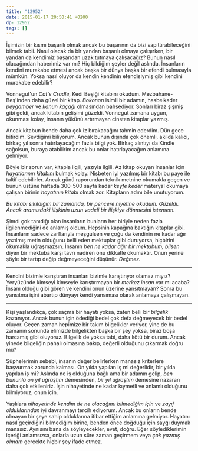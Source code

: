 ```yaml
---
title: "12952"
date: 2015-01-17 20:50:41 +0200
dp: 12952
tags: []
---
```


İşimizin bir kısmı başarılı olmak ancak bu başarının da bizi
sapıttırabileceğini bilmek tabii. Nasıl olacak da bir yandan başarılı
olmaya çalışırken, bir yandan da kendimiz başarıdan uzak tutmaya
çalışacağız? Bunun nasıl olacağından haberimiz var mı? Hiç bildiğim
şeyler değil aslında. İnsanların kendini murakabe etmesi ancak başka
bir dünya başka bir efendi bulmasıyla mümkün. Yoksa nasıl oluyor da
kendin kendinin efendisiymiş gibi kendini murakabe edebilir?

Vonnegut'un *Cat's Cradle*, Kedi Beşiği kitabını
okudum. Mezbahane-Beş'inden daha güzel bir kitap. *Bokonon* isimli bir
adamın, hasbelkader *peygamber* ve *kanun kaçağı* olmasından
bahsediyor. Sonları biraz şişmiş gibi geldi, ancak kitabın gelişimi
güzeldi. Vonnegut zamana uygun, okunması kolay, insanın yükünü
artırmayan cinsten kitaplar yazmış.

Ancak kitabun bende daha çok iz bırakacağını tahmin ederdim. Dün gece
bitirdim. Sevdiğimi biliyorum. Ancak bunun dışında çok önemli, akılda
kalıcı, birkaç yıl sonra hatırlayacağım fazla bilgi yok. Birkaç
alıntıyı da Kindle sağolsun, buraya atabilirim ancak bu onlar
hatırlayacağım anlamına gelmiyor.

Böyle bir sorun var, kitapla ilgili, yazıyla ilgili. Az kitap okuyan
insanlar için *hayatlarının kitabını* bulmak kolay. Nisbeten iyi
yazılmış bir kitabı bu paye ile taltif edebilirler. Ancak günü
raporundan teknik metnine okumakla geçen ve bunun üstüne haftada
300-500 sayfa kadar *keyfe keder* materyal okumaya çalışan birinin
*hayatının kitabı* olmak zor. Kitapların adını bile unutuyorum. 

*Bu kitabı sıkıldığım bir zamanda, bir pencere niyetine
okudum. Güzeldi. Ancak aramızdaki ilişkinin uzun vadeli bir ilişkiye
dönmesini istemem.*

Şimdi çok tanıdığı olan insanların bunların her biriyle neden fazla
ilgilenmediğini de anlamış oldum. Hepsinin kapağına baktığın kitaplar
gibi. İnsanların sadece zarflarıyla meşgulsen ve çoğu da kendinin ne
kadar ağır yazılmış metin olduğunu belli eden mektuplar gibi
duruyorsa, hiçbirini okumakla uğraşmazsın. İnsanın *ben ne kadar ağır
bir mektubum, bilsen* diyen bir mektuba karşı tavrı nadiren onu
dikkatle okumaktır. Onun yerine şöyle bir tartıp değip değmeyeceğini
düşünür. *Değmez.*

-----

Kendini bizimle karıştıran insanları bizimle karıştırıyor olamaz
mıyız? Yeryüzünde kimseyi kimseyle karıştırmayan bir *merkez insan*
var mı acaba? İnsanı olduğu gibi gören ve kendini onun üzerine
yansıtmayan? Sonra bu yansıtma işini abartıp dünyayı kendi yansıması
olarak anlamaya çalışmayan.

-----

Kişi yaşlandıkça, çok saçma bir hayatı yoksa, zaten belli bir
*bilgelik* kazanıyor. Ancak bunun için ödediği bedel çok defa
değmeyecek bir bedel oluyor. Geçen zaman hepimize bir takım
bilgelikler veriyor, yine de bu zamanın sonunda elimizde bilgelikten
başka bir şey yoksa, biraz boşa harcamış gibi oluyoruz. Bilgelik de
yoksa tabi, daha kötü bir durum. Ancak yinede bilgeliğin pahalı
olmasına bakıp, değerli olduğunu çıkarmak doğru mu?

Şüphelerimin sebebi, insanın değer belirlerken manasız kriterlere
başvurmak zorunda kalması. On yılda yapılan iş mi değerlidir, bir
yılda yapılan iş mi? Aslında ne iş olduğuna bağlı ama bir adamın
gelip, *ben bununla on yıl uğraştım* demesinden, *bir yıl uğraştım*
demesine nazaran daha çok etkileniriz. İşin nihayetinde ne kadar
kıymetli ve anlamlı olduğunu bilmiyoruz, onun için.

Yaşlılara *nihayetinde kendim de ne olacağımı bilmediğim için* ve
*zayıf olduklarından* iyi davranmayı tercih ediyorum. Ancak bu onların
bende olmayan bir şeye sahip olduklarına itibar ettiğim anlamına
gelmiyor. Hayatını nasıl geçirdiğini bilmediğim birine, benden önce
doğduğu için saygı duymak manasız. Aynısını bana da söyleyecekler,
evet, doğru. Eğer söylediklerimin içeriği anlamsızsa, onlarla uzun
süre zaman geçirmem veya *çok yazmış olmam* gerçekte hiçbir şey ifade
etmez.



